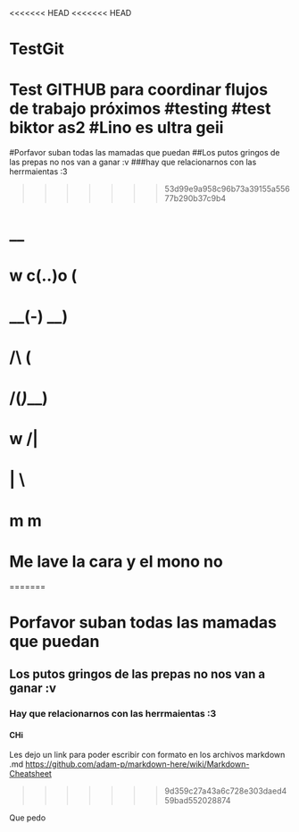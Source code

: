<<<<<<< HEAD
<<<<<<< HEAD
# TestGit
Test GITHUB para coordinar flujos de trabajo próximos
#testing 
#test biktor as2
#Lino es ultra geii
=======
#Porfavor suban todas las mamadas que puedan
##Los putos gringos de las prepas no nos van a ganar :v
###hay que relacionarnos con las herrmaientas :3
>>>>>>> 53d99e9a958c96b73a39155a55677b290b37c9b4
#          __
#     w  c(..)o   (
#      \__(-)    __)
#          /\   (
#         /(_)___)
#         w /|
#          | \
#         m  m
# Me lave la cara y el mono no
=======
# Porfavor suban todas las mamadas que puedan
## Los putos gringos de las prepas no nos van a ganar :v
### Hay que relacionarnos con las herrmaientas :3
#### CHi

Les dejo un link para poder escribir con formato en los archivos markdown .md
https://github.com/adam-p/markdown-here/wiki/Markdown-Cheatsheet
>>>>>>> 9d359c27a43a6c728e303daed459bad552028874

Que pedo 